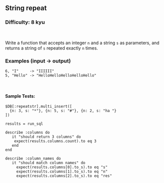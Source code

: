 ## String repeat
### Difficulty: 8 kyu

<br>

<p>Write a function that accepts an integer <code>n</code> and a string <code>s</code> as parameters, and returns a string of <code>s</code> repeated exactly <code>n</code> times.</p>
<h3 id="examples-input---output">Examples (input -&gt; output)</h3>
<pre><code>6, "I"     -&gt; "IIIIII"
5, "Hello" -&gt; "HelloHelloHelloHelloHello"
</code></pre>


<br>

#### Sample Tests:

```
$DB[:repeatstr].multi_insert([
  {n: 3, s: "*"}, {n: 5, s: "#"}, {n: 2, s: "ha "}
])
  
results = run_sql
​
describe :columns do
   it "should return 3 columns" do
    expect(results.columns.count).to eq 3
   end
end
​
describe :column_names do
   it "should match column names" do
     expect(results.columns[0].to_s).to eq "s" 
     expect(results.columns[1].to_s).to eq "n" 
     expect(results.columns[2].to_s).to eq "res" 
```